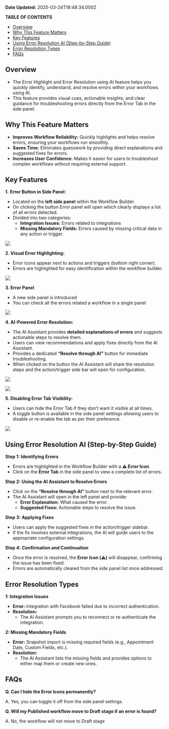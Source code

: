 **Date Updated:** 2025-03-24T18:48:34.000Z

**TABLE OF CONTENTS**

* [Overview](#Overview)
* [Why This Feature Matters](#Why-This-Feature-Matters)
* [Key Features](#Key-Features)
* [Using Error Resolution AI (Step-by-Step Guide)](#Using-Error-Resolution-AI-%28Step-by-Step-Guide%29)
* [Error Resolution Types](#Error-Resolution-Types)
* [FAQs](#FAQs)

  
## **Overview**

* The Error Highlight and Error Resolution using AI feature helps you quickly identify, understand, and resolve errors within your workflows using AI.
* This feature provides visual cues, actionable insights, and clear guidance for troubleshooting errors directly from the Error Tab in the side panel.

  
## **Why This Feature Matters**

* **Improves Workflow Reliability:** Quickly highlights and helps resolve errors, ensuring your workflows run smoothly.
* **Saves Time:** Eliminates guesswork by providing direct explanations and suggested fixes for errors.
* **Increases User Confidence:** Makes it easier for users to troubleshoot complex workflows without requiring external support.
  
  
## **Key Features**

**1\.** **Error Button in Side Panel:**

* Located on the **left side panel** within the Workflow Builder.
* On clicking the button Error panel will open which clearly displays a list of all errors detected.
* Divided into two categories:  
   * **Integration Issues:** Errors related to integrations  
   * **Missing Mandatory Fields:** Errors caused by missing critical data in any action or trigger.

  
![](https://s3.amazonaws.com/cdn.freshdesk.com/data/helpdesk/attachments/production/155043843603/original/mutkR7LITuWYwV8PaSfMBD5JiOGlze-4Tg.png?1742819719)

  
**2\. Visual Error Highlighting:**

* Error icons appear next to actions and triggers (bottom right corner).
* Errors are highlighted for easy identification within the workflow builder.

  
![](https://s3.amazonaws.com/cdn.freshdesk.com/data/helpdesk/attachments/production/155043843758/original/CIBlNwX4eJDjal6n3Dug-DrwRmcjJDg8Ng.png?1742819829)

  
**3\. Error Panel**

* A new side panel is introduced
* You can check all the errors related a workflow in a single panel

![](https://s3.amazonaws.com/cdn.freshdesk.com/data/helpdesk/attachments/production/155043843850/original/uKn_iA1gY8cL6R3T5_tazD7qsVxGQ1kopQ.png?1742819881)
  
  
**4\. AI-Powered Error Resolution:**

* The AI Assistant provides **detailed explanations of errors** and suggests actionable steps to resolve them.
* Users can view recommendations and apply fixes directly from the AI Assistant.
* Provides a dedicated **“Resolve through AI”** button for immediate troubleshooting.
* When clicked on the button the AI Assistant will share the resolution steps and the action/trigger side bar will open for configuration.

  
![](https://s3.amazonaws.com/cdn.freshdesk.com/data/helpdesk/attachments/production/155043843991/original/0L7EI_fqK6WTaTTKzCCN5BLZCMN_TsW-8A.jpeg?1742819949)

  
![](https://s3.amazonaws.com/cdn.freshdesk.com/data/helpdesk/attachments/production/155043844063/original/9VISRPn3TvHSO25lToLra0lp15-tRFN0zg.jpeg?1742819970)

  
**5\. Disabling Error Tab Visibility:**

* Users can hide the Error Tab if they don’t want it visible at all times.
* A toggle button is available in the side panel settings allowing users to disable or re-enable the tab as per their preference.

  
![](https://s3.amazonaws.com/cdn.freshdesk.com/data/helpdesk/attachments/production/155043844132/original/ptfgK4QqE7o4CPQBdqoX9N5lpED10HH7QA.png?1742820020)

##   

## **Using Error Resolution AI (Step-by-Step Guide)**

**Step 1:** **Identifying Errors**

* Errors are highlighted in the Workflow Builder with a **⚠️ Error Icon**.
* Click on the **Error Tab** in the side panel to view a complete list of errors.

  
**Step 2:** **Using the AI Assistant to Resolve Errors**

* Click on the **“Resolve through AI”** button next to the relevant error.
* The AI Assistant will open in the left panel and provide:  
   * **Error Explanation:** What caused the error.  
   * **Suggested Fixes:** Actionable steps to resolve the issue.

  
**Step 3:** **Applying Fixes**

* Users can apply the suggested fixes in the action/trigger sidebar.
* If the fix involves external integrations, the AI will guide users to the appropriate configuration settings.

  
**Step 4:** **Confirmation and Continuation**

* Once the error is resolved, the **Error Icon (⚠️)** will disappear, confirming the issue has been fixed.
* Errors are automatically cleared from the side panel list once addressed.
  
  
## **Error Resolution Types**

**1: Integration Issues**

* **Error:** Integration with Facebook failed due to incorrect authentication.
* **Resolution:**  
   * The AI Assistant prompts you to reconnect or re-authenticate the integration.

  
**2: Missing Mandatory Fields**

* **Error:** Snapshot import is missing required fields (e.g., Appointment Date, Custom Fields, etc.).
* **Resolution:**  
   * The AI Assistant lists the missing fields and provides options to either map them or create new ones.

  
## **FAQs**

**Q. Can I hide the Error Icons permanently?**

A. Yes, you can toggle it off from the side panel settings.

  
**Q. Will my Published workflow move to Draft stage if an error is found?**

A. No, the workflow will not move to Draft stage
  
  